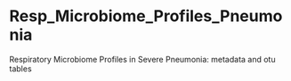 # Resp_Microbiome_Profiles_Pneumonia
Respiratory Microbiome Profiles in Severe Pneumonia: metadata and otu tables
